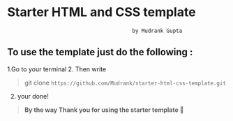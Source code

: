 ﻿

# Starter HTML and CSS template 
                                            by Mudrank Gupta




## To use the template just do the following :

 1.Go to your terminal 
 2. Then write 

> git clone `https://github.com/Mudrank/starter-html-css-template.git`
2. your done!

 

> **By the way Thank you for using the starter template 🤩**
